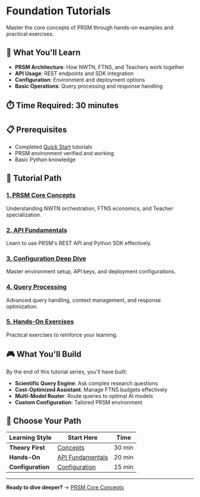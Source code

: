 # Foundation Tutorials

Master the core concepts of PRSM through hands-on examples and practical exercises.

## 🎯 What You'll Learn

- **PRSM Architecture**: How NWTN, FTNS, and Teachers work together
- **API Usage**: REST endpoints and SDK integration
- **Configuration**: Environment and deployment options
- **Basic Operations**: Query processing and response handling

## ⏱️ Time Required: 30 minutes

## 📋 Prerequisites

- Completed [Quick Start](../01-quick-start/) tutorials
- PRSM environment verified and working
- Basic Python knowledge

## 🚀 Tutorial Path

### [1. PRSM Core Concepts](./concepts.md)
Understanding NWTN orchestration, FTNS economics, and Teacher specialization.

### [2. API Fundamentals](./api-fundamentals.md)
Learn to use PRSM's REST API and Python SDK effectively.

### [3. Configuration Deep Dive](./configuration.md)
Master environment setup, API keys, and deployment configurations.

### [4. Query Processing](./query-processing.md)
Advanced query handling, context management, and response optimization.

### [5. Hands-On Exercises](./exercises.md)
Practical exercises to reinforce your learning.

## 🎮 What You'll Build

By the end of this tutorial series, you'll have built:

- **Scientific Query Engine**: Ask complex research questions
- **Cost-Optimized Assistant**: Manage FTNS budgets effectively  
- **Multi-Model Router**: Route queries to optimal AI models
- **Custom Configuration**: Tailored PRSM environment

## 🎲 Choose Your Path

| Learning Style | Start Here | Time |
|---------------|------------|------|
| **Theory First** | [Concepts](./concepts.md) | 30 min |
| **Hands-On** | [API Fundamentals](./api-fundamentals.md) | 20 min |
| **Configuration** | [Configuration](./configuration.md) | 15 min |

---

**Ready to dive deeper?** → [PRSM Core Concepts](./concepts.md)